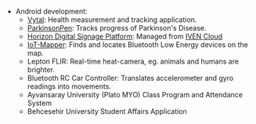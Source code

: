 

- Android development:
	- [Vytal](https://vytal.app): Health measurement and tracking application.
	- [ParkinsonPen](https://play.google.com/store/apps/details?id=tr.edu.bau.pp): Tracks progress of Parkinson's Disease.
	- [Horizon Digital Signage Platform](https://play.google.com/store/apps/details?id=io.iven.ds.android): Managed from [IVEN Cloud](https://iven.io)
	- [IoT-Mapper](https://github.com/spacelatte/iot-mapper.git): Finds and locates Bluetooth Low Energy devices on the map.
	- Lepton FLIR: Real-time heat-camera, eg. animals and humans are brighter.
	- Bluetooth RC Car Controller: Translates accelerometer and gyro readings into movements.
	- Ayvansaray University (Plato MYO) Class Program and Attendance System
	- Behcesehir University Student Affairs Application
